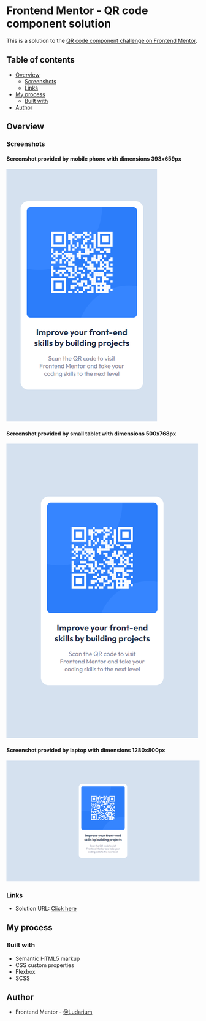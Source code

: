 # Frontend Mentor - QR code component solution

This is a solution to the [QR code component challenge on Frontend Mentor](https://www.frontendmentor.io/challenges/qr-code-component-iux_sIO_H). 

## Table of contents

- [Overview](#overview)
  - [Screenshots](#screenshots)
  - [Links](#links)
- [My process](#my-process)
  - [Built with](#built-with)
- [Author](#author)



## Overview

### Screenshots

#### Screenshot provided by mobile phone with dimensions 393x659px
![](./screenshots/img.png)
#### Screenshot provided by small tablet with dimensions 500x768px
![](./screenshots/img_1.png)
#### Screenshot provided by laptop with dimensions 1280x800px
![](./screenshots/img_2.png)


### Links

- Solution URL: [Click here](https://ludarium.github.io/FM-QR-Code/)

## My process

### Built with

- Semantic HTML5 markup
- CSS custom properties
- Flexbox
- SCSS

## Author

- Frontend Mentor - [@Ludarium](https://www.frontendmentor.io/profile/Ludarium)

